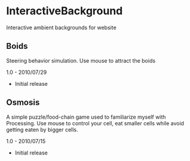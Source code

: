 InteractiveBackground
=====================

Interactive ambient backgrounds for website

Boids
-----

Steering behavior simulation. Use mouse to attract the boids

1.0 - 2010/07/29
- Initial release

Osmosis
-------

A simple puzzle/food-chain game used to familiarize myself with Processing. Use mouse to control your cell, eat smaller cells while avoid getting eaten by bigger cells.

1.0 - 2010/07/15
- Initial release